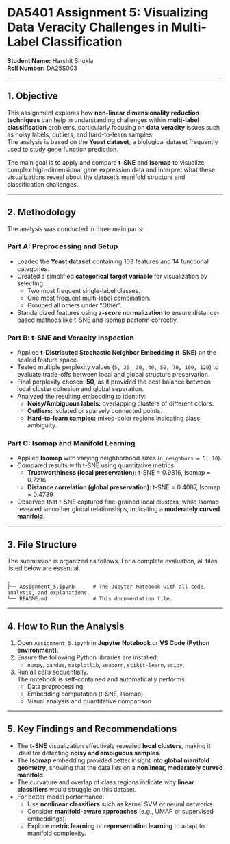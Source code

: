 # DA5401 Assignment 5: Visualizing Data Veracity Challenges in Multi-Label Classification

**Student Name:** Harshit Shukla  
**Roll Number:** DA25S003  

---

## 1. Objective

This assignment explores how **non-linear dimensionality reduction techniques** can help in understanding challenges within **multi-label classification** problems, particularly focusing on **data veracity** issues such as noisy labels, outliers, and hard-to-learn samples.  
The analysis is based on the **Yeast dataset**, a biological dataset frequently used to study gene function prediction.

The main goal is to apply and compare **t-SNE** and **Isomap** to visualize complex high-dimensional gene expression data and interpret what these visualizations reveal about the dataset’s manifold structure and classification challenges.

---

## 2. Methodology

The analysis was conducted in three main parts:

### **Part A: Preprocessing and Setup**
- Loaded the **Yeast dataset** containing 103 features and 14 functional categories.  
- Created a simplified **categorical target variable** for visualization by selecting:
  - Two most frequent single-label classes.  
  - One most frequent multi-label combination.  
  - Grouped all others under “Other”.  
- Standardized features using **z-score normalization** to ensure distance-based methods like t-SNE and Isomap perform correctly.

### **Part B: t-SNE and Veracity Inspection**
- Applied **t-Distributed Stochastic Neighbor Embedding (t-SNE)** on the scaled feature space.
- Tested multiple perplexity values (`5, 20, 30, 40, 50, 70, 100, 120`) to evaluate trade-offs between local and global structure preservation.
- Final perplexity chosen: **50**, as it provided the best balance between local cluster cohesion and global separation.
- Analyzed the resulting embedding to identify:
  - **Noisy/Ambiguous labels:** overlapping clusters of different colors.
  - **Outliers:** isolated or sparsely connected points.
  - **Hard-to-learn samples:** mixed-color regions indicating class ambiguity.

### **Part C: Isomap and Manifold Learning**
- Applied **Isomap** with varying neighborhood sizes (`n_neighbors = 5, 10`).
- Compared results with t-SNE using quantitative metrics:
  - **Trustworthiness (local preservation):** t-SNE = 0.9316, Isomap = 0.7216  
  - **Distance correlation (global preservation):** t-SNE = 0.4087, Isomap = 0.4739
- Observed that t-SNE captured fine-grained local clusters, while Isomap revealed smoother global relationships, indicating a **moderately curved manifold**.

---

## 3. File Structure

The submission is organized as follows. For a complete evaluation, all files listed below are essential.

```
.
├── Assignment_5.ipynb      # The Jupyter Notebook with all code, analysis, and explanations.
└── README.md               # This documentation file.
```


---

## 4. How to Run the Analysis

1. Open `Assignment_5.ipynb` in **Jupyter Notebook** or **VS Code (Python environment)**.  
2. Ensure the following Python libraries are installed:
   - `numpy`, `pandas`, `matplotlib`, `seaborn`, `scikit-learn`, `scipy`, 
3. Run all cells sequentially.  
   The notebook is self-contained and automatically performs:
   - Data preprocessing
   - Embedding computation (t-SNE, Isomap)
   - Visual analysis and quantitative comparison

---

## 5. Key Findings and Recommendations

- The **t-SNE** visualization effectively revealed **local clusters**, making it ideal for detecting **noisy and ambiguous samples**.  
- The **Isomap** embedding provided better insight into **global manifold geometry**, showing that the data lies on a **nonlinear, moderately curved manifold**.
- The curvature and overlap of class regions indicate why **linear classifiers** would struggle on this dataset.
- For better model performance:
  - Use **nonlinear classifiers** such as kernel SVM or neural networks.
  - Consider **manifold-aware approaches** (e.g., UMAP or supervised embeddings).
  - Explore **metric learning** or **representation learning** to adapt to manifold complexity.
